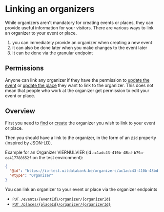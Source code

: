 # Linking an organizers

While organizers aren't mandatory for creating events or places, they can provide useful information for your visitors.
There are various ways to link an organizer to your event or place.
1. you can immediately provide an organizer when creating a new event
2. it can also be done later when you make changes to the event later
3. It can be done via the granular endpoint

## Permissions

Anyone can link any organizer if they have the permission to [update the event](../events/update.md) or [update the place](../places/update.md) they want to link to the organizer. This does not mean that people who work at the organizer get permission to edit your event or place.

## Overview

First you need to [find](./finding-and-reusing-organizers.md) or [create](create.md) the organizer you wish to link to your event or place.

Then you should have a link to the organizer, in the form of an `@id` property (inspired by JSON-LD).

Example for an Organizer VIERNULVIER (id `ac1adc43-410b-48bd-b79a-ca417788652f` on the test environment):

```json
{
  "@id": "https://io-test.uitdatabank.be/organizers/ac1adc43-410b-48bd-b79a-ca417788652f",
  "@type": "Organizer"
}
```


You can link an organizer to your event or place via the organizer endpoints
- [`PUT /events/{eventId}/organizer/{organizerId}`](/reference/entry.json/paths/~1events~1{eventId}~1organizer~1{organizerId}/put)
- [`PUT /places/{placeId}/organizer/{organizerId}`](/reference/entry.json/paths/~1places~1{placeId}~1organizer~1{organizerId}/put)

<!-- 
  @todo
  - Explain who can link which organizers to events/places (= anyone can link any organizer to their own events/places) 
  - Explain that the linked organizer does NOT give permission to people that work at that organisation to make edits to the event
  - Explain how to link
  - Link to guides about finding organizers & creating organizers for info how to get an organizer URI
 -->
